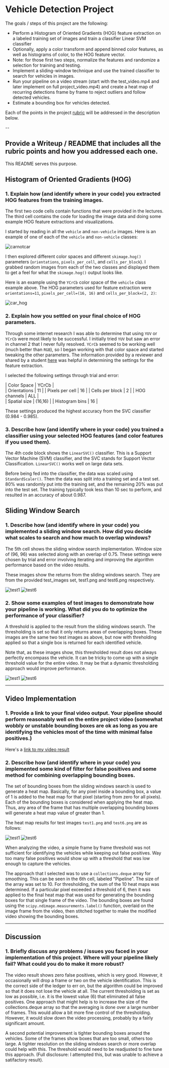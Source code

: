 # Vehicle Detection Project

The goals / steps of this project are the following:

* Perform a Histogram of Oriented Gradients (HOG) feature extraction on a labeled training set of images and train a classifier Linear SVM classifier
* Optionally, apply a color transform and append binned color features, as well as histograms of color, to the HOG feature vector. 
* Note: for those first two steps, normalize the features and randomize a selection for training and testing.
* Implement a sliding-window technique and use the trained classifier to search for vehicles in images.
* Run your pipeline on a video stream (start with the test_video.mp4 and later implement on full project_video.mp4) and create a heat map of recurring detections frame by frame to reject outliers and follow detected vehicles.
* Estimate a bounding box for vehicles detected.

[//]: # (Image References)
[image1]: ./output_images/car_notcar.png
[image2]: ./output_images/car_hog.png
[image3]: ./output_images/test1_bboxes.png
[image4]: ./output_images/test6_bboxes.png
[image5]: ./output_images/test1_threshold.png
[image6]: ./output_images/test6_threshold.png
[image7]: ./output_images/test1_heat.png
[image8]: ./output_images/test6_heat.png
[video1]: ./P5_project_vid.mp4

Each of the points in the project [rubric](https://review.udacity.com/#!/rubrics/513/view) will be addressed in the description below. 

--

##  Provide a Writeup / README that includes all the rubric points and how you addressed each one.  

This README serves this purpose. 

## Histogram of Oriented Gradients (HOG)

### 1. Explain how (and identify where in your code) you extracted HOG features from the training images.

The first two code cells contain functions that were provided in the lectures. The third cell contains the code for loading the image data and doing some example HOG feature extractions and visualizations. 
 
I started by reading in all the `vehicle` and `non-vehicle` images.  Here is an example of one of each of the `vehicle` and `non-vehicle` classes:

![carnotcar][image1]

I then explored different color spaces and different `skimage.hog()` parameters (`orientations`, `pixels_per_cell`, and `cells_per_block`).  I grabbed random images from each of the two classes and displayed them to get a feel for what the `skimage.hog()` output looks like.

Here is an example using the `YCrCb` color space of the `vehicle` class example above. The HOG parameters used for feature extraction were `orientations=11`, `pixels_per_cell=(16, 16)` and `cells_per_block=(2, 2)`:

![car_hog][image2]


### 2. Explain how you settled on your final choice of HOG parameters.

Through some internet research I was able to determine that using `YUV` or `YCrCb` were most likely to be successful. I initially tried `YUV` but saw an error in channel 2 that I never fully resolved. `YCrCb` seemed to be working well (much better than `RGB`), so I began working with that color space and started tweaking the other parameters. The information provided by a reviewer and shared by a student [here](https://discussions.udacity.com/t/good-tips-from-my-reviewer-for-this-vehicle-detection-project/232903) was helpful in determining the settings for the feature extraction. 

I selected the following settings through trial and error:

| Color Space      | YCrCb  |  
| Orientations     | 11     | 
| Pixels per cell  | 16     | 
| Cells per block  | 2      | 
| HOG channels     |  ALL   |  
| Spatial size     | (16,16) |
| Histogram bins   | 16     |

These settings produced the highest accuracy from the SVC classifier (0.984 - 0.985). 


### 3. Describe how (and identify where in your code) you trained a classifier using your selected HOG features (and color features if you used them).

The 4th code block shows the `LinearSVC()` classifier. This is a Support Vector Machine (SVM) classifier, and the SVC stands for Support Vector Classification. `LinearSVC()` works well on large data sets. 

Before being fed into the classifier, the data was scaled using `StandardScaler()`. Then the data was split into a training set and a test set. 80% was randomly put into the training set, and the remaining 20% was put into the test set. The training typically took less than 10 sec to perform, and resulted in an accuracy of about 0.987.


## Sliding Window Search

### 1. Describe how (and identify where in your code) you implemented a sliding window search.  How did you decide what scales to search and how much to overlap windows?

The 5th cell shows the sliding window search implementation. Window size of (96, 96) was selected along with an overlap of 0.75. These settings were chosen by trial and error involving iterating and improving the algorithm performance based on the video results. 

These images show the returns from the sliding windows search. They are from the provided test_images set, test1.png and test6.png respectively.  

![test1][image3]
![test6][image4]


### 2. Show some examples of test images to demonstrate how your pipeline is working.  What did you do to optimize the performance of your classifier?

A threshold is applied to the result from the sliding windows search. The thresholding is set so that it only returns areas of overlapping boxes. These images are the same two test images as above, but now with threholding applied so that a single box is returned for each identified vehicle. 

Note that, as these images show, this thresholded result does not always perfectly encompass the vehicle. It can be tricky to come up with a single threshold value for the entire video. It may be that a dynamic thresholding approach would improve performance.  

![test1][image5]
![test6][image6]

---

##  Video Implementation

### 1. Provide a link to your final video output.  Your pipeline should perform reasonably well on the entire project video (somewhat wobbly or unstable bounding boxes are ok as long as you are identifying the vehicles most of the time with minimal false positives.)
Here's a [link to my video result](./P5_project_vid.mp4)


### 2. Describe how (and identify where in your code) you implemented some kind of filter for false positives and some method for combining overlapping bounding boxes.

The set of bounding boxes from the sliding windows search is used to generate a heat map. Basically, for any pixel inside a bounding box, a value of 1 is added to the heat map for that pixel (starting from zero for all pixels). Each of the bounding boxes is considered when applying the heat map. Thus, any area of the frame that has multiple overlapping bounding boxes will generate a heat map value of greater than 1. 

The heat map results for test images `test1.png` and `test6.png` are as follows: 

![test1][image7]
![test6][image8]

When analyzing the video, a simple frame by frame threshold was not sufficient for identifying the vehicles while keeping out false positives. Way too many false positives would show up with a threshold that was low enough to capture the vehicles. 

The approach that I selected was to use a `collections.deque` array for smoothing. This can be seen in the 6th cell, labeled "Pipeline". The size of the array was set to 10. For thresholding, the sum of the 10 heat maps was determined. If a particular pixel exceeded a threshold of 6, then it was applied to the final heat map that was used for generating the bounding boxes for that single frame of the video. The bounding boxes are found using the `scipy.ndimage.measurements.label()` function, overlaid on the image frame from the video, then stitched together to make the modified video showing the bounding boxes. 


---

## Discussion

### 1. Briefly discuss any problems / issues you faced in your implementation of this project.  Where will your pipeline likely fail?  What could you do to make it more robust?

The video result shows zero false positives, which is very good. However, it occasionally will drop a frame or two on the vehicle identification. This is the correct side of the ledger to err on, but the algorithm could be improved so that it does not lose the vehicle at all. The current thresholding is set as low as possible, i.e. it is the lowest value (6) that eliminated all false positives. One approach that might help is to increase the size of the collections.deque array so that the averaging is done over a large number of frames. This would allow a bit more fine control of the thresholding. However, it would slow down the video processing, probably by a fairly significant amount. 

A second potential improvement is tighter bounding boxes around the vehicles. Some of the frames show boxes that are too small, others too large. A tighter resolution on the sliding windows search or more overlap could help with this. The threshold would need to be readjusted to fine tune this approach. (Full disclosure: I attempted this, but was unable to achieve a satifactory result). 
